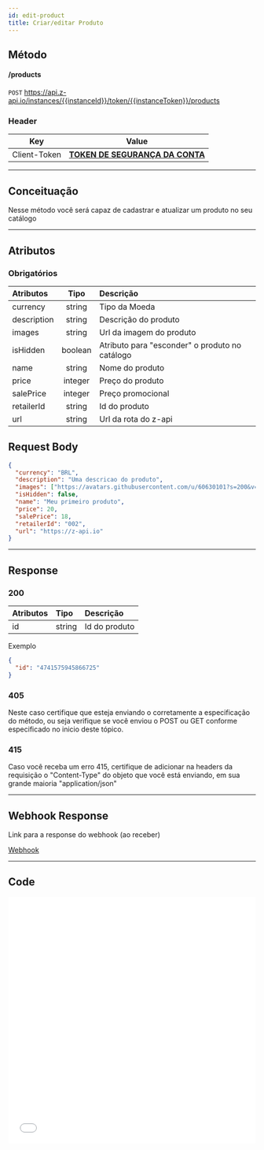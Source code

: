 ```yaml
---
id: edit-product
title: Criar/editar Produto
---
```


## Método

#### /products

`POST` https://api.z-api.io/instances/{{instanceId}}/token/{{instanceToken}}/products

### Header

|      Key       |            Value            |
| :------------: |     :-----------------:     |
|  Client-Token  | **[TOKEN DE SEGURANÇA DA CONTA](../security/client-token)** |
---

## Conceituação

Nesse método você será capaz de cadastrar e atualizar um produto no seu catálogo

---

## Atributos

### Obrigatórios

| Atributos   |  Tipo   | Descrição                                      |
| :---------- | :-----: | :--------------------------------------------- |
| currency    | string  | Tipo da Moeda                                  |
| description | string  | Descrição do produto                           |
| images      | string  | Url da imagem do produto                       |
| isHidden    | boolean | Atributo para "esconder" o produto no catálogo |
| name        | string  | Nome do produto                                |
| price       | integer | Preço do produto                               |
| salePrice   | integer | Preço promocional                              |
| retailerId  | string  | Id do produto                                  |
| url         | string  | Url da rota do z-api                           |

## Request Body

```json
{
  "currency": "BRL",
  "description": "Uma descricao do produto",
  "images": ["https://avatars.githubusercontent.com/u/60630101?s=200&v=4"],
  "isHidden": false,
  "name": "Meu primeiro produto",
  "price": 20,
  "salePrice": 18,
  "retailerId": "002",
  "url": "https://z-api.io"
}
```

---

## Response

### 200

| Atributos | Tipo   | Descrição     |
| :-------- | :----- | :------------ |
| id        | string | Id do produto |

Exemplo

```json
{
  "id": "4741575945866725"
}
```

### 405

Neste caso certifique que esteja enviando o corretamente a especificação do método, ou seja verifique se você enviou o POST ou GET conforme especificado no inicio deste tópico.

### 415

Caso você receba um erro 415, certifique de adicionar na headers da requisição o "Content-Type" do objeto que você está enviando, em sua grande maioria "application/json"

---

## Webhook Response

Link para a response do webhook (ao receber)

[Webhook](../webhooks/on-message-received#exemplo-de-retorno-de-produto)

---

## Code

<iframe src="//api.apiembed.com/?source=https://raw.githubusercontent.com/Z-API/z-api-docs/main/json-examples/edit-product.json&targets=all" frameborder="0" scrolling="no" width="100%" height="500px" seamless></iframe>
